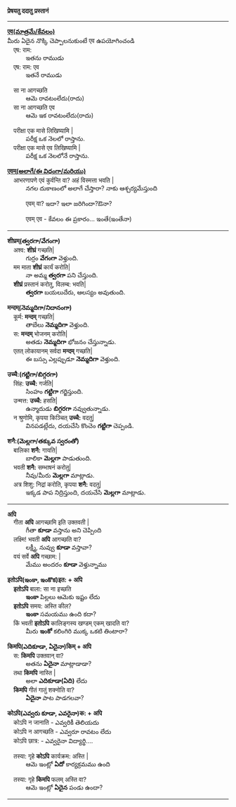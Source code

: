 **प्रेषयतु ददातु**
**प्रस्तानं**

*******************************************

**[एव(మాత్రమే/కేవలం)](https://www.learnsanskrit.cc/translate?search=%E0%A4%8F%E0%A4%B5&dir=au)**  
మీరు ఏదైన నొక్కి చెప్పాలనుకుంటే एव ఉపయోగించండి  
&emsp;एष: राम:  
&emsp;&emsp;&emsp;ఇతను రాముడు   
&emsp;एष: राम: एव   
&emsp;&emsp;&emsp;ఇతనే రాముడు   

  &emsp;सा ना आगच्छति   
  &emsp;&emsp;&emsp;ఆమె రావటంలేదు(రాదు)  
  &emsp;सा ना आगच्छति एव   
  &emsp;&emsp;&emsp;ఆమె ఇక రావటంలేదు(రాదు)  

&emsp;परीक्षा एक मासे लिखिष्यामि |  
&emsp;&emsp;&emsp;పరీక్ష ఒక నెలలో రాస్తాను.  
&emsp;परीक्षा एक मासे एव लिखिष्यामि |  
&emsp;&emsp;&emsp;పరీక్ష ఒక నెలలోనే రాస్తాను.  

**[एवम्(అలాగే/ఈ విధంగా/మరియు)](https://www.learnsanskrit.cc/translate?search=%E0%A4%8F%E0%A4%B5%E0%A4%82&dir=au)**  
&emsp;आभरणापणे एवं कुर्वन्ति वा? अहं विस्मत्ता भवति |   
&emsp;&emsp;&emsp;నగల దుకాణంలో అలాగే చేస్తారా? నాకు ఆశ్చర్యమేస్తుంది 

&emsp;&emsp;&emsp;एवम् वा? ఇదా? ఇలా జరిగిందా?ఔనా?

&emsp;&emsp;&emsp;एवम् एव - కేవలం ఈ ప్రకారం... ఇంతే(ఇంతేనా)

*******************************************

**शीघ्रम्(త్వరగా/వేగంగా)**  
&emsp;अश्व: **शीघ्रं** गच्छति|      
&emsp;&emsp;&emsp;గుర్రం **వేగంగా** వెళ్తుంది.     
&emsp;मम माता **शीघ्रं** कार्यं करोति|     
&emsp;&emsp;&emsp;నా అమ్మ **త్వరగా** పని చేస్తుంది.      
&emsp;**शीघ्रं** प्रस्तानं करोतु, विलम्ब: भवति|     
&emsp;&emsp;&emsp;**త్వరగా** బయలుదేరు, ఆలస్యం అవుతుంది.     

**मन्दम्(నెమ్మదిగా/నిదానంగా)**    
&emsp;कूर्म: **मन्दम्** गच्छति|    
&emsp;&emsp;&emsp;తాబేలు **నెమ్మదిగా** వెళ్తుంది.  
&emsp;स: **मन्दम्** भोजनम् करोति|     
&emsp;&emsp;&emsp;అతడు **నెమ్మదిగా** భోజనం చేస్తున్నాడు.   
&emsp;एतत् लोकायानम् सर्वदा **मन्दम्** गच्छति|    
&emsp;&emsp;&emsp;ఈ బస్సు ఎల్లప్పుడూ **నెమ్మదిగా** వెళ్తుంది.  

**उच्चै:(గట్టిగా/బిగ్గరగా)**    
&emsp;सिंह: **उच्चै:** गर्जति|    
&emsp;&emsp;&emsp;సింహం **గట్టిగా** గర్జిస్తుంది.  
&emsp;उन्मत्त: **उच्चै:** हसति|   
&emsp;&emsp;&emsp;ఉన్మాదుడు **బిగ్గరగా** నవ్వుతున్నాడు.   
&emsp;न श्रुणोमि, कृपया किञ्चित् **उच्चै:** वदतु|    
&emsp;&emsp;&emsp;వినపడట్లేదు, దయచేసి కొంచెం **గట్టిగా** చెప్పండి.   

**शनै:(మెల్లగా/తక్కువ స్వరంతో)**    
&emsp;बालिका **शनै:** गायति|    
&emsp;&emsp;&emsp;బాలికా **మెల్లగా** పాడుతుంది.  
&emsp;भवती **शनै:** सम्भाषनं करोतु|   
&emsp;&emsp;&emsp;నీవు/మీరు **మెల్లగా** మాట్లాడు.   
&emsp;अत्र शिशु: निद्रां करोति, कृपया **शनै:** वदतु|    
&emsp;&emsp;&emsp;ఇక్కడ పాప నిద్రిస్తుంది, దయచేసి **మెల్లగా** మాట్లాడు.   

*****************************************************


**अपि**  
&emsp;गीता **अपि** आगच्छामि इति उक्तवती |  
&emsp;&emsp;&emsp;గీతా **కూడా** వస్తాను అని చెప్పింది   
&emsp;लक्ष्मि! भवती **अपि** आगच्छति वा?  
&emsp;&emsp;&emsp;లక్ష్మీ, నువ్వు **కూడా** వస్తావా?  
&emsp;वयं सर्वे **अपि** गच्छाम: |  
&emsp;&emsp;&emsp;మేము అందరం **కూడా** వెళ్తున్నాము  

**इतोऽपि(ఇంకా, ఇంకొక)इत: + अपि**  
&emsp;**इतोऽपि** बाला: सा ना इच्छति   
&emsp;&emsp;&emsp;**ఇంకా** పిల్లలు ఆమెకు ఇష్టం లేదు   
&emsp;**इतोऽपि** समय: अस्ति कील?  
&emsp;&emsp;&emsp;**ఇంకా** సమయము ఉంది కదా?  
&emsp;किं भवती **इतोऽपि** कालिङ्गस्य खण्डम् एकम् खादति वा?   
&emsp;&emsp;&emsp;మీరు **ఇంకో** కలింగిరి ముక్క ఒకటి తింటారా?   

**किमपि(ఎదికూడా, ఏదైనా)किम् + अपि**  
&emsp;स: **किमपि** उक्तवान् वा?  
&emsp;&emsp;&emsp;అతను **ఏదైనా** మాట్లాడాడా?  
&emsp;तथा **किमपि** नास्ति |  
&emsp;&emsp;&emsp;అలా **ఎదికూడా(ఏది)** లేదు   
&emsp;**किमपि** गीतं गातुं शक्नोति वा?     
&emsp;&emsp;&emsp;**ఏదైనా** పాట పాడగలవా?  

**कोऽपि(ఎవ్వరు కూడా, ఎవరైనా)क: + अपि**  
&emsp;कोऽपि न जानाति - ఎవ్వరికీ తెలియదు   
&emsp;कोऽपि न आगच्छति - ఎవ్వరూ రావటం లేదు  
&emsp;कोऽपि छात्र: - ఎవ్వరైనా విద్యార్థి....    

&emsp;तस्या: गृहे **कोऽपि** कार्यक्रम: अस्ति |  
&emsp;&emsp;&emsp;ఆమె ఇంట్లో **ఏదో** కార్యక్రమము ఉంది 

&emsp;तस्या: गृहे **किमपि** फलम् अस्ति वा?  
&emsp;&emsp;&emsp;ఆమె ఇంట్లో **ఏదైన** పండు ఉందా?

****************************************


